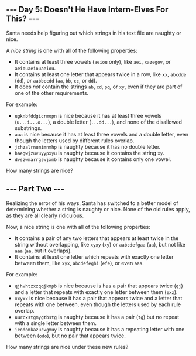 --- Day 5: Doesn't He Have Intern-Elves For This? ---
-----------------------------------------------------

Santa needs help figuring out which strings in his text file are naughty or nice.


A *nice string* is one with all of the following properties:


* It contains at least three vowels (`aeiou` only), like `aei`, `xazegov`, or `aeiouaeiouaeiou`.
* It contains at least one letter that appears twice in a row, like `xx`, `abcdde` (`dd`), or `aabbccdd` (`aa`, `bb`, `cc`, or `dd`).
* It does *not* contain the strings `ab`, `cd`, `pq`, or `xy`, even if they are part of one of the other requirements.


For example:


* `ugknbfddgicrmopn` is nice because it has at least three vowels (`u...i...o...`), a double letter (`...dd...`), and none of the disallowed substrings.
* `aaa` is nice because it has at least three vowels and a double letter, even though the letters used by different rules overlap.
* `jchzalrnumimnmhp` is naughty because it has no double letter.
* `haegwjzuvuyypxyu` is naughty because it contains the string `xy`.
* `dvszwmarrgswjxmb` is naughty because it contains only one vowel.


How many strings are nice?


--- Part Two ---
----------------

Realizing the error of his ways, Santa has switched to a better model of determining whether a string is naughty or nice. None of the old rules apply, as they are all clearly ridiculous.


Now, a nice string is one with all of the following properties:


* It contains a pair of any two letters that appears at least twice in the string without overlapping, like `xyxy` (`xy`) or `aabcdefgaa` (`aa`), but not like `aaa` (`aa`, but it overlaps).
* It contains at least one letter which repeats with exactly one letter between them, like `xyx`, `abcdefeghi` (`efe`), or even `aaa`.


For example:


* `qjhvhtzxzqqjkmpb` is nice because is has a pair that appears twice (`qj`) and a letter that repeats with exactly one letter between them (`zxz`).
* `xxyxx` is nice because it has a pair that appears twice and a letter that repeats with one between, even though the letters used by each rule overlap.
* `uurcxstgmygtbstg` is naughty because it has a pair (`tg`) but no repeat with a single letter between them.
* `ieodomkazucvgmuy` is naughty because it has a repeating letter with one between (`odo`), but no pair that appears twice.


How many strings are nice under these new rules?


